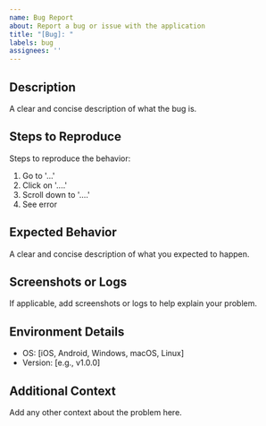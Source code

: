 ```yaml
---
name: Bug Report
about: Report a bug or issue with the application
title: "[Bug]: "
labels: bug
assignees: ''
---
```


## Description

A clear and concise description of what the bug is.

## Steps to Reproduce

Steps to reproduce the behavior:
1. Go to '...'
2. Click on '....'
3. Scroll down to '....'
4. See error

## Expected Behavior

A clear and concise description of what you expected to happen.

## Screenshots or Logs

If applicable, add screenshots or logs to help explain your problem.

## Environment Details

- OS: [iOS, Android, Windows, macOS, Linux]
- Version: [e.g., v1.0.0]

## Additional Context

Add any other context about the problem here.